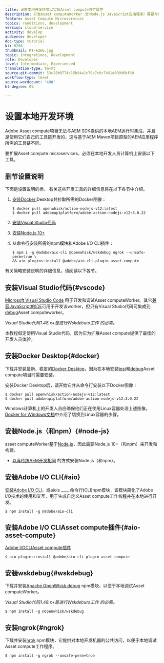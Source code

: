 ```yaml
---
title: 设置本地开发环境以实现Asset compute可扩展性
description: 开发Asset computeWorker（即Node.js JavaScript应用程序）需要与传统AEM开发不同的特定开发工具，这些工具包括Node.js和各种npm模块，Docker桌面和Microsoft Visual Studio代码。
feature: Asset Compute Microservices
topics: renditions, development
version: cloud-service
activity: develop
audience: developer
doc-type: tutorial
kt: 6266
thumbnail: KT-6266.jpg
topic: Integrations, Development
role: Developer
level: Intermediate, Experienced
translation-type: tm+mt
source-git-commit: 53c20b9774c15b04a1c78c7c0c7b61a60996bf60
workflow-type: tm+mt
source-wordcount: '498'
ht-degree: 0%

---
```



# 设置本地开发环境

Adobe Asset compute项目无法与AEM SDK提供的本地AEM运行时集成，并且是使用它们自己的工具链开发的，这与基于AEM Maven项目原型的AEM应用程序所需的工具链不同。

要扩展Asset compute microservices，必须在本地开发人员计算机上安装以下工具。

## 删节设置说明

下面是设置说明的桥。 有关这些开发工具的详细信息将在以下各节中介绍。

1. [安装Docker ](https://www.docker.com/products/docker-desktop) Desktop并拉取所需的Docker图像：

   ```
   $ docker pull openwhisk/action-nodejs-v12:latest
   $ docker pull adobeapiplatform/adobe-action-nodejs-v12:3.0.22
   ```

1. [安装Visual Studio代码](https://code.visualstudio.com/download)
1. [安装Node.js 10+](../../local-development-environment/development-tools.md#node-js)
1. 从命令行安装所需的npm模块和Adobe I/O CLI插件：

   ```
   $ npm i -g @adobe/aio-cli @openwhisk/wskdebug ngrok --unsafe-perm=true \
   && aio plugins:install @adobe/aio-cli-plugin-asset-compute
   ```

有关简略安装说明的详细信息，请阅读以下各节。

## 安装Visual Studio代码{#vscode}

[Microsoft Visual Studio Code](https://code.visualstudio.com/download) 用于开发和调试Asset computeWorker。其它[兼容JavaScript的IDE](../../local-development-environment/development-tools.md#set-up-the-development-ide)可用于开发该worker，但只有Visual Studio代码可集成到[debug](../test-debug/debug.md)Asset computeworker。

_Visual Studio代码1.48.x+是进行Wskdebuto工作 [](#wskdebug) 的必需。_

本教程假定使用Visual Studio代码，因为它为扩展Asset compute提供了最佳的开发人员体验。

## 安装Docker Desktop{#docker}

下载并安装最新、稳定的[Docker Desktop](https://www.docker.com/products/docker-desktop)，因为在本地安装[test](../test-debug/test.md)和[debug](../test-debug/debug.md)Asset compute项目时需要安装。

安装Docker Desktop后，请开始它并从命令行安装以下Docker图像：

```
$ docker pull openwhisk/action-nodejs-v12:latest
$ docker pull adobeapiplatform/adobe-action-nodejs-v12:3.0.22
```

Windows计算机上的开发人员应确保他们正在使用Linux容器处理上述图像。 [Docker for Windows文档](https://docs.docker.com/docker-for-windows/)中介绍了切换到Linux容器的步骤。

## 安装Node.js（和npm）{#node-js}

asset computeWorker基于[Node.js](https://nodejs.org/)，因此需要Node.js 10+（和npm）来开发和构建。

+ [以与传统AEM开发相同](../../local-development-environment/development-tools.md#node-js) 的方式安装Node.js（和npm）。

## 安装Adobe I/O CLI{#aio}

[安装Adobe I/O CLI](../../local-development-environment/development-tools.md#aio-cli)，或aiois ____ 命令行(CLI)npm模块，该模块简化了Adobe I/O技术的使用和交互，用于生成自定义Asset compute工作线程并在本地进行开发。

```
$ npm install -g @adobe/aio-cli
```

## 安装Adobe I/O CLIAsset compute插件{#aio-asset-compute}

[Adobe I/OCLIAsset compute插件](https://github.com/adobe/aio-cli-plugin-asset-compute)

```
$ aio plugins:install @adobe/aio-cli-plugin-asset-compute
```

## 安装wskdebug{#wskdebug}

下载并安装[Apache OpenWhisk debug](https://www.npmjs.com/package/@openwhisk/wskdebug) npm模块，以便于本地调试Asset computeWorker。

_Visual Studio代码1.48.x+是进行Wskdebuto工作 [](#wskdebug) 的必需。_

```
$ npm install -g @openwhisk/wskdebug
```

## 安装ngrok{#ngrok}

下载并安装[nrok](https://www.npmjs.com/package/ngrok) npm模块，它提供对本地开发机器的公共访问，以便于本地调试Asset compute工作程序。

```
$ npm install -g ngrok --unsafe-perm=true
```
